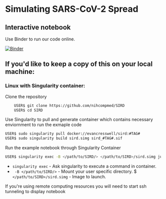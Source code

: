 # Simulating SARS-CoV-2 Spread
## Interactive notebook
Use Binder to run our code online.

[![Binder](https://mybinder.org/badge_logo.svg)](https://mybinder.org/v2/gh/nihcompmed/SIRD/master)

## If you'd like to keep a copy of this on your local machine:
### Linux with Singularity container:
Clone the repository
```bash
    USER$ git clone https://github.com/nihcompmed/SIRD
    USER$ cd SIRD
```
Use Singularity to pull and generate container which contains necessary enviornment to run the exmaple code
```bash
USER$ sudo singularity pull docker://evancresswell/sird:#TAG#
USER$ sudo singularity build sird.simg sird_#TAG#.sif
```
Run the example notebook through Singularity Container
```bash
USER$ singularity exec -B </path/to/SIRD/> </path/to/SIRD>/sird.simg jupyter notebook SIRD_example.ipynb
```
* ``singularity exec`` - Ask singularity to execute a command in container.
* `` -B </path/to/SIRD/>`` - Mount your user specific directory. 
$ ``</path/to/SIRD>/sird.simg`` - Image to launch.

If you're using remote computing resources you will need to start ssh tunneling to display notebook
